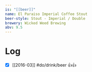 ```yaml
---
is: "[[beer]]"
name: El Paraiso Imperial Coffee Stout
beer-style: Stout - Imperial / Double
brewery: Wicked Weed Brewing
abv: 9.5
---
```

# Log
- [x] [[2016-03]] #do/drink/beer 👍👍
